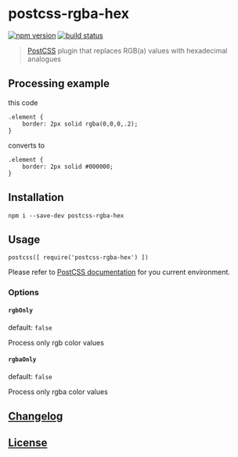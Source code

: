 # postcss-rgba-hex

[![npm version](https://badge.fury.io/js/postcss-rgba-hex.svg)](https://www.npmjs.com/package/postcss-rgba-hex) [![build status](https://travis-ci.org/XOP/postcss-rgba-hex.svg)](https://travis-ci.org/XOP/postcss-rgba-hex)

> [PostCSS](https://github.com/postcss/postcss) plugin that replaces RGB(a) values with hexadecimal analogues


## Processing example

this code

```
.element {
    border: 2px solid rgba(0,0,0,.2);
}
```

converts to

```
.element {
    border: 2px solid #000000;
}
```


## Installation

```
npm i --save-dev postcss-rgba-hex
```


## Usage

```
postcss([ require('postcss-rgba-hex') ])
```
Please refer to [PostCSS documentation](https://github.com/postcss/postcss#usage) for you current environment.


### Options

#### `rgbOnly`
default: `false`

Process only rgb color values

#### `rgbaOnly`
default: `false`

Process only rgba color values


## [Changelog](CHANGELOG)


## [License](LICENSE)
